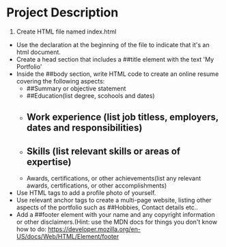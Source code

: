 # Project Description

1. Create HTML file named index.html
  - Use the <!DOCTYPE html> declaration at the beginning of the file to indicate that it's an html document.
  - Create a head section that includes a ##title element with the text 'My Portfolio'
  - Inside the ##body section, write HTML code to create an online resume covering the following aspects:
    + ##Summary or objective statement
    + ##Education(list degree, scohools and dates)
    + ## Work experience (list job titless, employers, dates and responsibilities)
    + ## Skills (list relevant skills or areas of expertise)
    + Awards, certifications, or other achievements(list any relevant awards, certifications, or other accomplishments)
  - Use HTML tags to add a profile photo of yourself.
  - Use relevant anchor tags to create a multi-page website, listing other aspects of the portfolio such as ##Hobbies, Contact details etc..
  - Add a ##footer element with your name and any copyright information or other disclaimers.(Hint: use the MDN docs for things you don't know how to do: https://developer.mozilla.org/en-US/docs/Web/HTML/Element/footer
